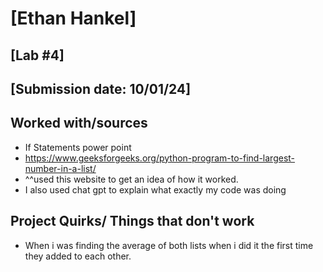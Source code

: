 # [Ethan Hankel]
## [Lab #4]
## [Submission date: 10/01/24]
## Worked with/sources 
* If Statements power point
* https://www.geeksforgeeks.org/python-program-to-find-largest-number-in-a-list/
* ^^used this website to get an idea of how it worked.
* I also used chat gpt to explain what exactly my code was doing
## Project Quirks/ Things that don't work
* When i was finding the average of both lists when i did it the first time they added to each other.


